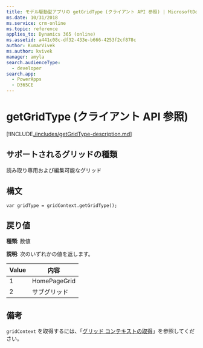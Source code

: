 ```yaml
---
title: モデル駆動型アプリの getGridType (クライアント API 参照) | MicrosoftDocs
ms.date: 10/31/2018
ms.service: crm-online
ms.topic: reference
applies_to: Dynamics 365 (online)
ms.assetid: a441c08c-df32-433e-b666-4253f2cf878c
author: KumarVivek
ms.author: kvivek
manager: amyla
search.audienceType:
  - developer
search.app:
  - PowerApps
  - D365CE
---
```

# <a name="getgridtype-client-api-reference"></a>getGridType (クライアント API 参照)



[!INCLUDE[./includes/getGridType-description.md](./includes/getGridType-description.md)]

## <a name="grid-types-supported"></a>サポートされるグリッドの種類

読み取り専用および編集可能なグリッド

## <a name="syntax"></a>構文

`var gridType = gridContext.getGridType();`

## <a name="return-value"></a>戻り値

**種類**: 数値

**説明**: 次のいずれかの値を返します。

|Value |内容 |
|--|--|
|1|HomePageGrid|
|2|サブグリッド|

## <a name="remarks"></a>備考

`gridContext` を取得するには、「[グリッド コンテキストの取得](../../grids.md#bkmk_gridcontext)」を参照してください。 


